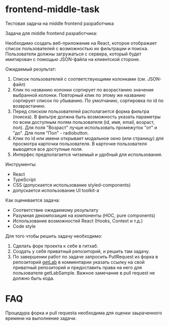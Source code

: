 # frontend-middle-task
Тестовая задача на middle frontend разработчика

Задача для middle frontend разработчика:

Необходимо создать веб-приложение на React, которое отображает список пользователей с возможностью их фильтрации и поиска. Пользователи должны загружаться с сервера, который будет имитирован с помощью JSON-файла на клиентской стороне.

Ожидаемый результат:

1. Список пользователей с соответствующими колонками (см. JSON-файл)
2. Клик по названию колонки сортирует по возрастанию значения выбранной колонки. Повторный клик по этому же названию сортирует список по убыванию. По умолчанию, сортировка по id по возврастанию.
3. Перед списком пользователей располагается форма фильтра (поиска). В фильтре должна быть возможность указать параметры по всем доступным полям пользователя (id, имя, email, возраст, пол). Для поля "Возраст" лучше использовать промежуток "от" и "до". Для поля "Пол" - radiobutton.
4. Клик по id или имени открывает модальное окно (или страницу) для просмотра карточки пользователя. В карточке пользователя выводятся все доступные поля.
5. Интерфес предполагается читаемый и удобный для использования.

Инструменты:

* React
* TypeScript
* CSS (допускается использование styled-components)
* допускается использование UI toolkit-а

Как оценивается задача:
* Соответствие ожидаемому результату
* Разумная декомпозиция на компоненты (HOC, pure components)
* Использование возможностей React (Hooks, Context и т.д.)
* Code style

Для того чтобы решить задачу необходимо:
1. Cделать форк проекта к себе в гитхаб.
2. Создать у себя приватный репозиторий, и решить там задачу.
3. По завершении работ по задаче запросить PullRequest из форка в репозиторий [getLab](https://github.com/getLabSample/frontend-middle-task) в комментарии указать ссылку на свой приватный репозиторий и предоставить права на него для пользователя getLabSample. Важное замечание в pull request не должно быть кода.

# FAQ
Процедура форка и pull requesta необходима для оценки заьраченного времени на выполнение задачи.
